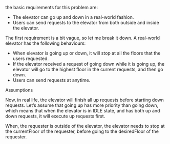 the basic requirements for this problem are:

- The elevator can go up and down in a real-world fashion.
- Users can send requests to the elevator from both outside and inside the elevator.

The first requirement is a bit vague, so let me break it down. A real-world elevator has the following behaviours:

- When elevator is going up or down, it will stop at all the floors that the users requested.
- If the elevator received a request of going down while it is going up, the elevator will go to the highest floor in the current requests, and then go down.
- Users can send requests at anytime.


Assumptions

Now, in real life, the elevator will finish all up requests before starting down requests. Let’s assume that going up has more priority than going down, which means that when the elevator is in IDLE state, and has both up and down requests, it will execute up requests first.

When, the requester is outside of the elevator, the elevator needs to stop at the currentFloor of the requester, before going to the desiredFloor of the requester.